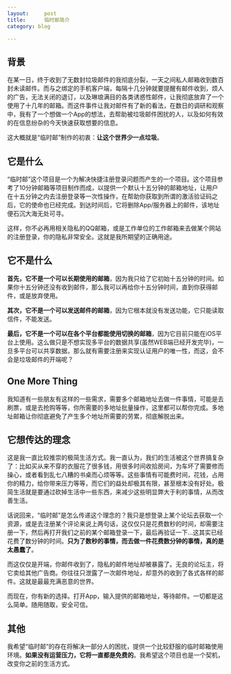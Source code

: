 ```yaml
---
layout:     post
title:      临时邮简介
category: blog

---
```


## 背景

在某一日，终于收到了无数封垃圾邮件的我彻底分裂，一天之间私人邮箱收到数百封未读邮件。而与之绑定的手机客户端，每隔十几分钟就要提醒有邮件收到，烦人的广告，无法关闭的退订，以及琳琅满目的各类诱惑性邮件，让我彻底放弃了一个使用了十几年的邮箱。而这件事件让我对邮件有了新的看法，在数日的调研和观察中，我有了一个想做一个App的想法，去帮助被垃圾邮件困扰的人，以及如何有效的在信息纷杂的今天快速获取想要的信息。

这大概就是“临时邮”制作的初衷：**让这个世界少一点垃圾**。

## 它是什么

“临时邮”这个项目是一个为解决快捷注册登录问题而产生的一个项目。这个项目参考了10分钟邮箱等项目制作而成，以提供一个默认十五分钟的邮箱地址，让用户在十五分钟之内去注册登录等一次性操作，在帮助你获取到所谓的激活验证码之后，它的使命也已经完成。到达时间后，它将删除App/服务器上的邮件，该地址便石沉大海无处可寻。

这样，你不必再用相关隐私的QQ邮箱，或是工作单位的工作邮箱来去做某个网站的注册登录，你的隐私非常安全。这就是我所期望的正确用途。

## 它不是什么

**首先，它不是一个可以长期使用的邮箱**，因为我只给了它初始十五分钟的时间。如果你十五分钟还没有收到邮件，那么我可以再给你十五分钟时间，直到你获得邮件，或是放弃使用。

**其次，它不是一个可以发送邮件的邮箱**，因为它根本就没有发送功能，它只能读取信件，不能发送。

**最后，它不是一个可以在各个平台都能使用切换的邮箱**，因为它目前只能在iOS平台上使用。这么做只是不想实现多平台的数据共享(虽然WEB端已经开发完毕)，一旦多平台可以共享数据，那么就有需要注册来实现认证用户的唯一性，而这，会不会是垃圾邮件的开端呢？

## One More Thing

我知道有一些朋友有这样的一些需求，需要多个邮箱地址去做一件事情，可能是去刷票，或是去抢购等等，你所需要的多地址批量操作，这里都可以帮你完成。多地址邮箱让你彻底避免了产生多个地址所需要的劳累，彻底解脱出来。

## 它想传达的理念

这是我一直比较推崇的极简生活方式。我一直认为，我们的生活被这个世界搞复杂了：比如买从来不穿的衣服花了很多钱，用很多时间收拾房间，为车坏了需要修而操心，或者看到乱七八糟的书桌而心烦等等。这些事情有可能费时间，花钱，占用你的精力，给你带来压力等等，而它们的益处却极其有限，甚至根本没有好处。极简生活就是要通过砍掉生活中一些东西，来减少这些明显弊大于利的事情，从而改善生活。

话说回来，“临时邮”是怎么传递这个理念的？我只是想登录上某个论坛去获取一个资源，或是去注册某个评论来说上两句话，这仅仅只是花费数秒的时间，却需要注册一下，然后再打开我们之前的某个邮箱登录一下，最后再验证一下...这其实已经花费了数分钟的时间。**只为了数秒的事情，而去做一件花费数分钟的事情，真的是太愚蠢了**。

而这仅仅是开端，你邮件收到了，隐私的邮件地址却被暴露了。无良的论坛主，将它卖给其他广告商。你往往只泄露了一次邮件地址，却意外的收到了各式各样的邮件。这就是最最充满恶意的世界。

而现在，你有新的选择。打开App，输入提供的邮箱地址，等待邮件。一切都是这么简单。随用随取，安全可信。

## 其他

我希望“临时邮”的存在将解决一部分人的困扰，提供一个比较舒服的临时邮箱使用环境。**如果没有运营压力，它将一直都是免费的**。我希望这个项目也是一个契机，改变你之前的生活方式。












